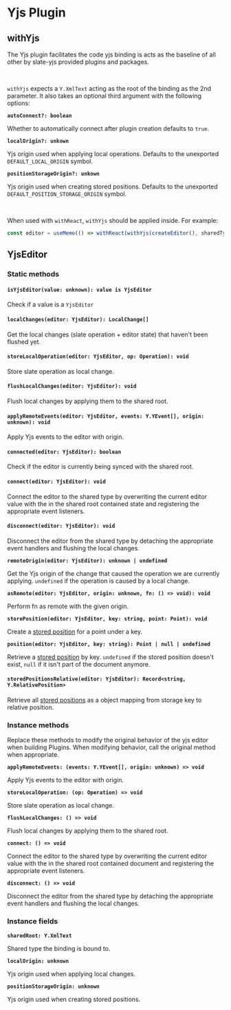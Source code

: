 # Yjs Plugin

## withYjs

The Yjs plugin facilitates the code yjs binding is acts as the baseline of all other by slate-yjs provided plugins and packages.

<br/>

`withYjs` expects a `Y.XmlText` acting as the root of the binding as the 2nd parameter. It also takes an optional third argument with the following options:

**`autoConnect?: boolean`**

Whether to automatically connect after plugin creation defaults to `true`.

**`localOrigin?: unkown`**

Yjs origin used when applying local operations. Defaults to the unexported `DEFAULT_LOCAL_ORIGIN` symbol.

**`positionStorageOrigin?: unkown`**

Yjs origin used when creating stored positions. Defaults to the unexported `DEFAULT_POSITION_STORAGE_ORIGIN` symbol.

<br/>

When used with `withReact`, `withYjs` should be applied inside. For example:

```javascript
const editor = useMemo(() => withReact(withYjs(createEditor(), sharedType)), [])
```

## YjsEditor

### Static methods

#### `isYjsEditor(value: unknown): value is YjsEditor`

Check if a value is a `YjsEditor`

#### `localChanges(editor: YjsEditor): LocalChange[]`

Get the local changes (slate operation + editor state) that haven't been flushed yet.

#### `storeLocalOperation(editor: YjsEditor, op: Operation): void`

Store slate operation as local change.

#### `flushLocalChanges(editor: YjsEditor): void`

Flush local changes by applying them to the shared root.

#### `applyRemoteEvents(editor: YjsEditor, events: Y.YEvent[], origin: unknown): void`

Apply Yjs events to the editor with origin.

#### `connected(editor: YjsEditor): boolean`

Check if the editor is currently being synced with the shared root.

#### `connect(editor: YjsEditor): void`

Connect the editor to the shared type by overwriting the current editor value with the in the shared root contained state and registering the appropriate event listeners.

#### `disconnect(editor: YjsEditor): void`

Disconnect the editor from the shared type by detaching the appropriate event handlers and flushing the local changes.

**`remoteOrigin(editor: YjsEditor): unknown | undefined`**

Get the Yjs origin of the change that caused the operation we are currently applying. `undefined` if the operation is caused by a local change.

**`asRemote(editor: YjsEditor, origin: unknown, fn: () => void): void`**

Perform fn as remote with the given origin.

**`storePosition(editor: YjsEditor, key: string, point: Point): void`**

Create a [stored position](../../concepts/stored-positions.md) for a point under a key.

**`position(editor: YjsEditor, key: string): Point | null | undefined`**

Retrieve a [stored position](../../concepts/stored-positions.md) by key. `undefined` if the stored position doesn't exist, `null` if it isn't part of the document anymore.

#### `storedPositionsRelative(editor: YjsEditor): Record<string, Y.RelativePosition>`

Retrieve all [stored positions](../../concepts/stored-positions.md) as a object mapping from storage key to relative position.

### Instance methods

Replace these methods to modify the original behavior of the yjs editor when building Plugins. When modifying behavior, call the original method when appropriate.

**`applyRemoteEvents: (events: Y.YEvent[], origin: unknown) => void`**

Apply Yjs events to the editor with origin.

**`storeLocalOperation: (op: Operation) => void`**

Store slate operation as local change.

**`flushLocalChanges: () => void`**

Flush local changes by applying them to the shared root.

**`connect: () => void`**

Connect the editor to the shared type by overwriting the current editor value with the in the shared root contained document and registering the appropriate event listeners.

**`disconnect: () => void`**

Disconnect the editor from the shared type by detaching the appropriate event handlers and flushing the local changes.

### Instance fields

**`sharedRoot: Y.XmlText`**

Shared type the binding is bound to.

**`localOrigin: unknown`**

Yjs origin used when applying local changes.

**`positionStorageOrigin: unknown`**

Yjs origin used when creating stored positions.

